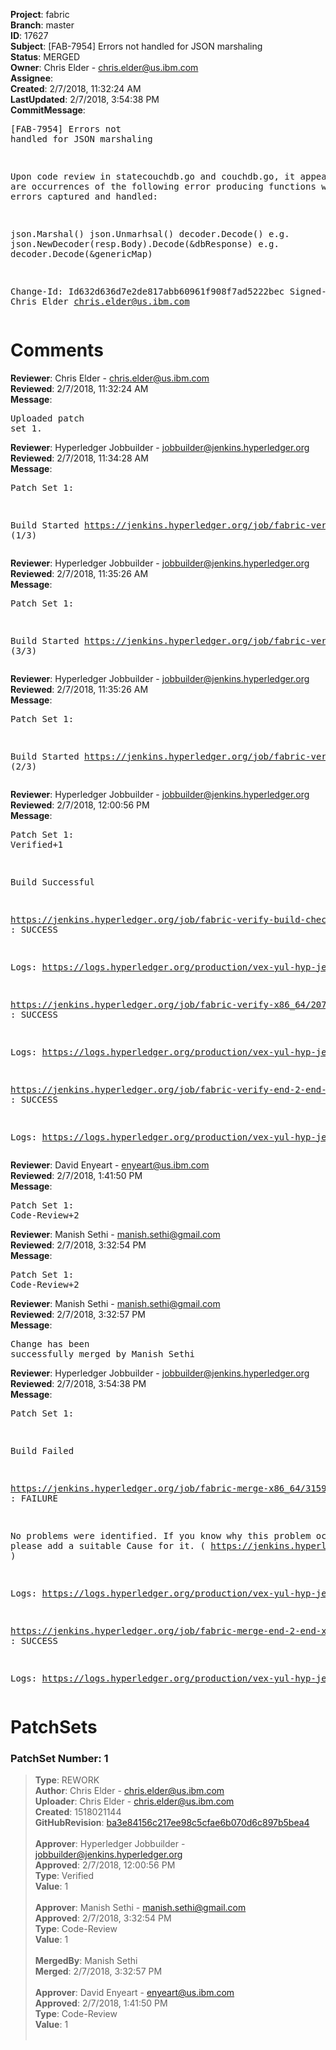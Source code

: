 <strong>Project</strong>: fabric<br><strong>Branch</strong>: master<br><strong>ID</strong>: 17627<br><strong>Subject</strong>: [FAB-7954] Errors not handled for JSON marshaling<br><strong>Status</strong>: MERGED<br><strong>Owner</strong>: Chris Elder - chris.elder@us.ibm.com<br><strong>Assignee</strong>:<br><strong>Created</strong>: 2/7/2018, 11:32:24 AM<br><strong>LastUpdated</strong>: 2/7/2018, 3:54:38 PM<br><strong>CommitMessage</strong>:<br><pre>[FAB-7954] Errors not handled for JSON marshaling

Upon code review in statecouchdb.go and couchdb.go, it appears
there are occurrences of the following error producing functions
without errors captured and handled:

json.Marshal()
json.Unmarhsal()
decoder.Decode()
   e.g. json.NewDecoder(resp.Body).Decode(&dbResponse)
   e.g. decoder.Decode(&genericMap)

Change-Id: Id632d636d7e2de817abb60961f908f7ad5222bec
Signed-off-by: Chris Elder <chris.elder@us.ibm.com>
</pre><h1>Comments</h1><strong>Reviewer</strong>: Chris Elder - chris.elder@us.ibm.com<br><strong>Reviewed</strong>: 2/7/2018, 11:32:24 AM<br><strong>Message</strong>: <pre>Uploaded patch set 1.</pre><strong>Reviewer</strong>: Hyperledger Jobbuilder - jobbuilder@jenkins.hyperledger.org<br><strong>Reviewed</strong>: 2/7/2018, 11:34:28 AM<br><strong>Message</strong>: <pre>Patch Set 1:

Build Started https://jenkins.hyperledger.org/job/fabric-verify-build-checks-x86_64/1224/ (1/3)</pre><strong>Reviewer</strong>: Hyperledger Jobbuilder - jobbuilder@jenkins.hyperledger.org<br><strong>Reviewed</strong>: 2/7/2018, 11:35:26 AM<br><strong>Message</strong>: <pre>Patch Set 1:

Build Started https://jenkins.hyperledger.org/job/fabric-verify-x86_64/20779/ (3/3)</pre><strong>Reviewer</strong>: Hyperledger Jobbuilder - jobbuilder@jenkins.hyperledger.org<br><strong>Reviewed</strong>: 2/7/2018, 11:35:26 AM<br><strong>Message</strong>: <pre>Patch Set 1:

Build Started https://jenkins.hyperledger.org/job/fabric-verify-end-2-end-x86_64/12465/ (2/3)</pre><strong>Reviewer</strong>: Hyperledger Jobbuilder - jobbuilder@jenkins.hyperledger.org<br><strong>Reviewed</strong>: 2/7/2018, 12:00:56 PM<br><strong>Message</strong>: <pre>Patch Set 1: Verified+1

Build Successful 

https://jenkins.hyperledger.org/job/fabric-verify-build-checks-x86_64/1224/ : SUCCESS

Logs: https://logs.hyperledger.org/production/vex-yul-hyp-jenkins-3/fabric-verify-build-checks-x86_64/1224

https://jenkins.hyperledger.org/job/fabric-verify-x86_64/20779/ : SUCCESS

Logs: https://logs.hyperledger.org/production/vex-yul-hyp-jenkins-3/fabric-verify-x86_64/20779

https://jenkins.hyperledger.org/job/fabric-verify-end-2-end-x86_64/12465/ : SUCCESS

Logs: https://logs.hyperledger.org/production/vex-yul-hyp-jenkins-3/fabric-verify-end-2-end-x86_64/12465</pre><strong>Reviewer</strong>: David Enyeart - enyeart@us.ibm.com<br><strong>Reviewed</strong>: 2/7/2018, 1:41:50 PM<br><strong>Message</strong>: <pre>Patch Set 1: Code-Review+2</pre><strong>Reviewer</strong>: Manish Sethi - manish.sethi@gmail.com<br><strong>Reviewed</strong>: 2/7/2018, 3:32:54 PM<br><strong>Message</strong>: <pre>Patch Set 1: Code-Review+2</pre><strong>Reviewer</strong>: Manish Sethi - manish.sethi@gmail.com<br><strong>Reviewed</strong>: 2/7/2018, 3:32:57 PM<br><strong>Message</strong>: <pre>Change has been successfully merged by Manish Sethi</pre><strong>Reviewer</strong>: Hyperledger Jobbuilder - jobbuilder@jenkins.hyperledger.org<br><strong>Reviewed</strong>: 2/7/2018, 3:54:38 PM<br><strong>Message</strong>: <pre>Patch Set 1:

Build Failed 

https://jenkins.hyperledger.org/job/fabric-merge-x86_64/3159/ : FAILURE

No problems were identified. If you know why this problem occurred, please add a suitable Cause for it. ( https://jenkins.hyperledger.org/job/fabric-merge-x86_64/3159/ )

Logs: https://logs.hyperledger.org/production/vex-yul-hyp-jenkins-3/fabric-merge-x86_64/3159

https://jenkins.hyperledger.org/job/fabric-merge-end-2-end-x86_64/1831/ : SUCCESS

Logs: https://logs.hyperledger.org/production/vex-yul-hyp-jenkins-3/fabric-merge-end-2-end-x86_64/1831</pre><h1>PatchSets</h1><h3>PatchSet Number: 1</h3><blockquote><strong>Type</strong>: REWORK<br><strong>Author</strong>: Chris Elder - chris.elder@us.ibm.com<br><strong>Uploader</strong>: Chris Elder - chris.elder@us.ibm.com<br><strong>Created</strong>: 1518021144<br><strong>GitHubRevision</strong>: [ba3e84156c217ee98c5cfae6b070d6c897b5bea4](https://github.com/hyperledger/fabric/commit/ba3e84156c217ee98c5cfae6b070d6c897b5bea4)<br><br><strong>Approver</strong>: Hyperledger Jobbuilder - jobbuilder@jenkins.hyperledger.org<br><strong>Approved</strong>: 2/7/2018, 12:00:56 PM<br><strong>Type</strong>: Verified<br><strong>Value</strong>: 1<br><br><strong>Approver</strong>: Manish Sethi - manish.sethi@gmail.com<br><strong>Approved</strong>: 2/7/2018, 3:32:54 PM<br><strong>Type</strong>: Code-Review<br><strong>Value</strong>: 1<br><br><strong>MergedBy</strong>: Manish Sethi<br><strong>Merged</strong>: 2/7/2018, 3:32:57 PM<br><br><strong>Approver</strong>: David Enyeart - enyeart@us.ibm.com<br><strong>Approved</strong>: 2/7/2018, 1:41:50 PM<br><strong>Type</strong>: Code-Review<br><strong>Value</strong>: 1<br><br></blockquote>